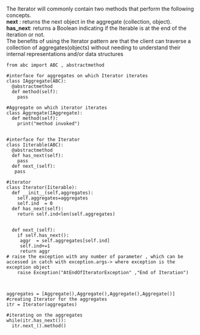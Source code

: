 
The Iterator will commonly contain two methods that perform the following concepts.<br>
        <strong> next</strong> : returns the next object in the aggregate (collection, object).<br>
       <strong> has_next</strong>: returns a Boolean indicating if the Iterable is at the end of the iteration or not.<br>
The benefits of using the Iterator pattern are that the client can traverse a collection of
aggregates(objects) without needing to understand their internal representations and/or data
structures
```
from abc import ABC , abstractmethod

#interface for aggregates on which Iterator iterates
class IAggregate(ABC):
  @abstractmethod
  def method(self):
    pass

#Aggregate on which iterator iterates
class Aggregate(IAggregate):
  def method(self):
    print("method invoked")
    
    
#interface for the Iterator
class Iiterable(ABC):
  @abstractmethod
  def has_next(self):
    pass
  def next_(self):
   pass

#iterator
class Iterator(Iiterable):
  def __init__(self,aggregates):
    self.aggregates=aggregates
    self.ind  = 0
  def has_next(self):
    return self.ind<len(self.aggregates)
      
    
  def next_(self):
    if self.has_next():
     aggr  = self.aggregates[self.ind]
     self.ind+=1
     return aggr
# raise the exception with any number of parameter , which can be accessed in catch with exception.args-> where exception is the exception object
    raise Exception("AtEndOfIteratorException" ,"End of Iteration")
   
     

aggregates = [Aggregate(),Aggregate(),Aggregate(),Aggregate()]
#creating Iterator for the aggregates
itr = Iterator(aggregates)

#iterating on the aggregates
while(itr.has_next()):
  itr.next_().method()
  
